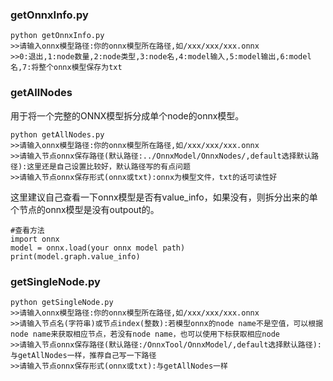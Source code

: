 ### getOnnxInfo.py  
```
python getOnnxInfo.py
>>请输入onnx模型路径:你的onnx模型所在路径,如/xxx/xxx/xxx.onnx
>>0:退出,1:node数量,2:node类型,3:node名,4:model输入,5:model输出,6:model名,7:将整个onnx模型保存为txt
```

### getAllNodes  
用于将一个完整的ONNX模型拆分成单个node的onnx模型。
```
python getAllNodes.py
>>请输入onnx模型路径:你的onnx模型所在路径,如/xxx/xxx/xxx.onnx
>>请输入节点onnx保存路径(默认路径:../OnnxModel/OnnxNodes/,default选择默认路径):这里还是自己设置比较好，默认路径写的有点问题
>>请输入节点onnx保存形式(onnx或txt):onnx为模型文件，txt的话可读性好
```
这里建议自己查看一下onnx模型是否有value_info，如果没有，则拆分出来的单个节点的onnx模型是没有outpout的。  
```
#查看方法
import onnx
model = onnx.load(your onnx model path)
print(model.graph.value_info)
```
### getSingleNode.py  
```
python getSingleNode.py
>>请输入onnx模型路径:你的onnx模型所在路径,如/xxx/xxx/xxx.onnx
>>请输入节点名(字符串)或节点index(整数):若模型onnx的node name不是空值，可以根据node name来获取相应节点，若没有node name，也可以使用下标获取相应node
>>请输入节点onnx保存路径(默认路径:/OnnxTool/OnnxModel/,default选择默认路径):与getAllNodes一样，推荐自己写一下路径
>>请输入节点onnx保存形式(onnx或txt):与getAllNodes一样
```
